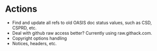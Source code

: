 Actions
=======

* Find and update all refs to old OASIS doc status values, such as CSD, CSPRD, etc.
* Deal with github raw access better? Currently using raw.githack.com.
* Copyright options handling
* Notices, headers, etc.
